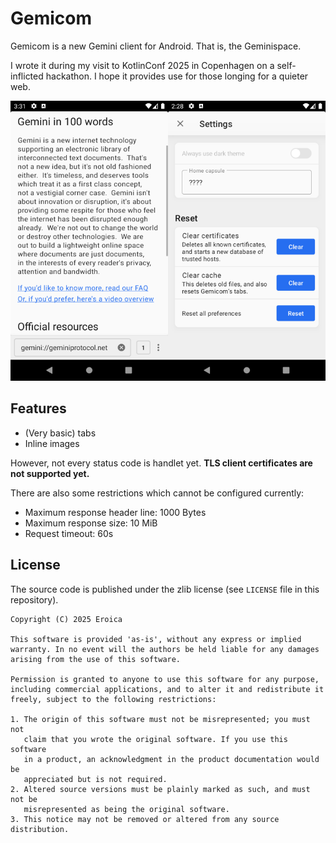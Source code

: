 # Gemicom

Gemicom is a new Gemini client for Android. That is, the Geminispace.

I wrote it during my visit to KotlinConf 2025 in Copenhagen on a self-inflicted hackathon. I hope it provides use for those longing for a quieter web.

![Gemicom screenshots](docs/Screenshot.png)

## Features

* (Very basic) tabs
* Inline images

However, not every status code is handlet yet. **TLS client certificates are not supported yet.**

There are also some restrictions which cannot be configured currently:

* Maximum response header line: 1000 Bytes
* Maximum response size: 10 MiB
* Request timeout: 60s

## License

The source code is published under the zlib license (see `LICENSE` file in this repository).

```
Copyright (C) 2025 Eroica

This software is provided 'as-is', without any express or implied
warranty. In no event will the authors be held liable for any damages
arising from the use of this software.

Permission is granted to anyone to use this software for any purpose,
including commercial applications, and to alter it and redistribute it
freely, subject to the following restrictions:

1. The origin of this software must not be misrepresented; you must not
   claim that you wrote the original software. If you use this software
   in a product, an acknowledgment in the product documentation would be
   appreciated but is not required.
2. Altered source versions must be plainly marked as such, and must not be
   misrepresented as being the original software.
3. This notice may not be removed or altered from any source distribution.
```
